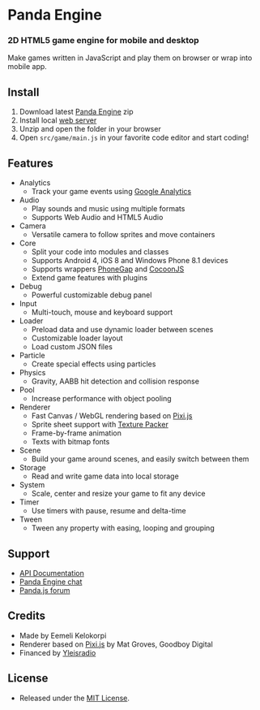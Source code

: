 # Panda Engine

### 2D HTML5 game engine for mobile and desktop

Make games written in JavaScript and play them on browser or wrap into mobile app.

## Install

1. Download latest [Panda Engine](https://github.com/ekelokorpi/panda.js-engine/archive/master.zip) zip
2. Install local [web server](https://www.google.com/search?q=install%20local%20web%20server&rct=j)
3. Unzip and open the folder in your browser
4. Open `src/game/main.js` in your favorite code editor and start coding!

## Features

- Analytics
	- Track your game events using [Google Analytics](http://www.google.com/analytics/)
- Audio
	- Play sounds and music using multiple formats
	- Supports Web Audio and HTML5 Audio
- Camera
	- Versatile camera to follow sprites and move containers
- Core
	- Split your code into modules and classes
	- Supports Android 4, iOS 8 and Windows Phone 8.1 devices
	- Supports wrappers [PhoneGap](http://www.phonegap.com) and [CocoonJS](http://www.ludei.com/cocoonjs)
	- Extend game features with plugins
- Debug
	- Powerful customizable debug panel
- Input
	- Multi-touch, mouse and keyboard support
- Loader
	- Preload data and use dynamic loader between scenes
	- Customizable loader layout
	- Load custom JSON files
- Particle
	- Create special effects using particles
- Physics
	- Gravity, AABB hit detection and collision response
- Pool
	- Increase performance with object pooling
- Renderer
	- Fast Canvas / WebGL rendering based on [Pixi.js](http://www.pixijs.com)
	- Sprite sheet support with [Texture Packer](http://www.codeandweb.com/texturepacker)
	- Frame-by-frame animation
	- Texts with bitmap fonts
- Scene
	- Build your game around scenes, and easily switch between them
- Storage
	- Read and write game data into local storage
- System
	- Scale, center and resize your game to fit any device
- Timer
	- Use timers with pause, resume and delta-time
- Tween
	- Tween any property with easing, looping and grouping	

## Support

- [API Documentation](http://www.pandajs.net/engine/docs)
- [Panda Engine chat](https://gitter.im/ekelokorpi/panda-engine)
- [Panda.js forum](http://www.html5gamedevs.com/forum/19-pandajs/)

## Credits

- Made by Eemeli Kelokorpi
- Renderer based on [Pixi.js](http://www.pixijs.com) by Mat Groves, Goodboy Digital
- Financed by [Yleisradio](http://en.wikipedia.org/wiki/Yle)

## License

- Released under the [MIT License](http://opensource.org/licenses/MIT).
